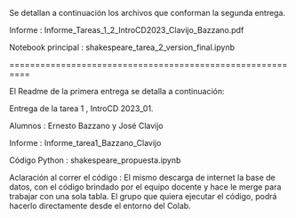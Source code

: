 Se detallan a continuación los archivos que conforman la segunda entrega.

Informe : Informe_Tareas_1_2_IntroCD2023_Clavijo_Bazzano.pdf

Notebook principal : shakespeare_tarea_2_version_final.ipynb

==========================================================

El Readme de la primera entrega se detalla a continuación:

Entrega de la tarea 1 , IntroCD 2023_01.

Alumnos :  Ernesto Bazzano y José Clavijo

Informe :  Informe_tarea1_Bazzano_Clavijo

Código Python : shakespeare_propuesta.ipynb

Aclaración al correr el código : El mismo descarga de internet la base de datos, con el código brindado por el equipo docente y hace le merge para trabajar con  una sola tabla. El grupo que quiera ejecutar el código, podrá hacerlo directamente desde el entorno del Colab.

